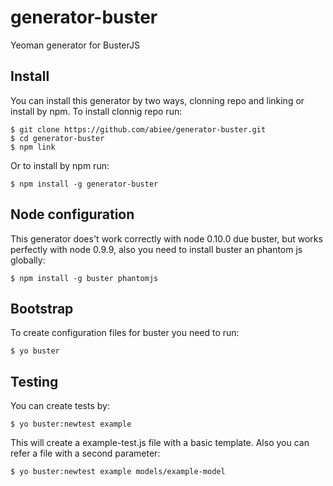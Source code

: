 generator-buster
================

Yeoman generator for BusterJS

Install
-------
You can install this generator by two ways, clonning repo and linking or install by npm. To install clonnig repo run:

    $ git clone https://github.com/abiee/generator-buster.git
    $ cd generator-buster
    $ npm link

Or to install by npm run:

    $ npm install -g generator-buster

Node configuration
------------------
This generator does't work correctly with node 0.10.0 due buster, but works perfectly with node 0.9.9, also you need to install buster an phantom js globally:

    $ npm install -g buster phantomjs

Bootstrap
---------
To create configuration files for buster you need to run:

    $ yo buster

Testing
-------
You can create tests by:

    $ yo buster:newtest example

This will create a example-test.js file with a basic template. Also you can refer a file with a second parameter:

    $ yo buster:newtest example models/example-model
